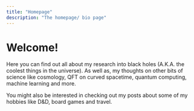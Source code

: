 ```yaml
---
title: "Homepage"
description: "The homepage/ bio page"
---
```

# Welcome!
Here you can find out all about my research into black holes (A.K.A. the coolest things in the universe). As well as, my thoughts on other bits of science like cosmology, QFT on curved spacetime, quantum computing, machine learning and more. 

You might also be interested in checking out my posts about some of my hobbies like D&D, board games and travel.